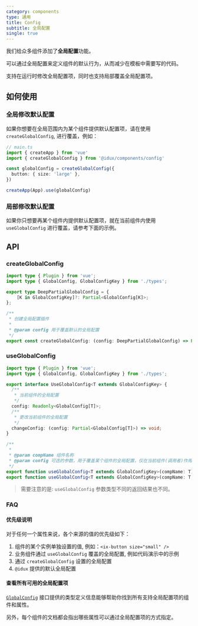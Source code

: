 ```yaml
---
category: components
type: 通用
title: Config
subtitle: 全局配置
single: true
---
```


我们给众多组件添加了**全局配置**功能。

可以通过全局配置来定义组件的默认行为，从而减少在模板中需要写的代码。

支持在运行时修改全局配置项，同时也支持局部覆盖全局配置项。

## 如何使用

### 全局修改默认配置

如果你想要在全局范围内为某个组件提供默认配置项，请在使用 `createGlobalConfig`, 进行覆盖，例如：

```ts
// main.ts
import { createApp } from 'vue'
import { createGlobalConfig } from '@idux/components/config'

const globalConfig = createGlobalConfig({
  button: { size: 'large' },
})

createApp(App).use(globalConfig)
```

### 局部修改默认配置

如果你只想要再某个组件内提供默认配置项，就在当前组件内使用 `useGlobalConfig` 进行覆盖，请参考下面的示例。

## API

### createGlobalConfig

```ts
import type { Plugin } from 'vue';
import type { GlobalConfig, GlobalConfigKey } from './types';

export type DeepPartialGlobalConfig = {
    [K in GlobalConfigKey]?: Partial<GlobalConfig[K]>;
};

/**
 * 创建全局配置插件
 *
 * @param config 用于覆盖默认的全局配置
 */
export const createGlobalConfig: (config: DeepPartialGlobalConfig) => Plugin;
```

### useGlobalConfig

```ts
import type { Plugin } from 'vue';
import type { GlobalConfig, GlobalConfigKey } from './types';

export interface UseGlobalConfig<T extends GlobalConfigKey> {
  /**
   * 当前组件的全局配置
   */
  config: Readonly<GlobalConfig[T]>;
  /**
   * 更改当前组件的全局配置
   */
  changeConfig: (config: Partial<GlobalConfig[T]>) => void;
}

/**
 *
 * @param compName 组件名称
 * @param config 可选的参数，用于覆盖某个组件的全局配置，仅在当前组件(调用者)作用域内生效
 */
export function useGlobalConfig<T extends GlobalConfigKey>(compName: T): Readonly<GlobalConfig[T]>;
export function useGlobalConfig<T extends GlobalConfigKey>(compName: T, config: Partial<GlobalConfig[T]>): UseGlobalConfig<T>;
```

> 需要注意的是: `useGlobalConfig` 参数类型不同的返回结果也不同。

### FAQ

#### 优先级说明

对于任何一个属性来说，各个来源的值的优先级如下：

1. 组件的某个实例单独设置的值, 例如：`<ix-button size="small" />`
2. 业务组件通过 `useGlobalConfig` 覆盖的全局配置, 例如代码演示中的示例
3. 通过 `createGlobalConfig` 设置的全局配置
4. `@idux` 提供的默认全局配置

#### 查看所有可用的全局配置项

[`GlobalConfig`](https://github.com/IDuxFE/idux/blob/master/packages/components/core/config/types.ts) 接口提供的类型定义信息能够帮助你找到所有支持全局配置项的组件和属性。

另外，每个组件的文档都会指出哪些属性可以通过全局配置项的方式指定。
